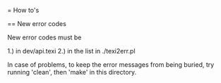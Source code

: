 = How to's

== New error codes

New error codes must be

1.) in dev/api.texi
2.) in the list in ./texi2err.pl

In case of problems, to keep the error messages from being buried,
try running 'clean', then 'make' in this directory.

